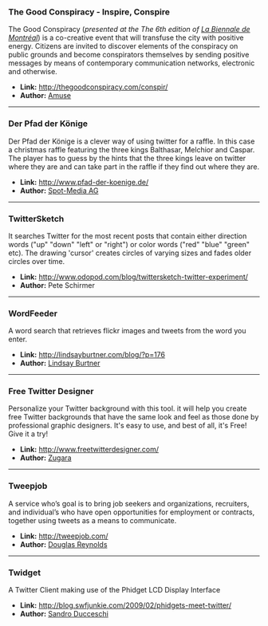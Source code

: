 ### The Good Conspiracy - Inspire, Conspire ###
The Good Conspiracy (_presented at the The 6th edition of [La Biennale de Montréal](http://www.biennalemontreal.org/en/melissa-mongiat-)_) is a co-creative event that will transfuse the city with positive energy. Citizens are invited to discover elements of the conspiracy on public grounds and become conspirators themselves by sending positive messages by means of contemporary communication networks, electronic and otherwise.

  * **Link:** http://thegoodconspiracy.com/conspir/
  * **Author:** [Amuse](http://amuseintegrative.com/)


---


### Der Pfad der Könige ###
Der Pfad der Könige is a clever way of using twitter for a raffle. In this case a christmas raffle featuring the three kings Balthasar, Melchior and Caspar. The player has to guess by the hints that the three kings leave on twitter where they are and can take part in the raffle if they find out where they are.
  * **Link:** http://www.pfad-der-koenige.de/
  * **Author:** [Spot-Media AG](http://www.spot-media.de/)


---


### TwitterSketch ###
It searches Twitter for the most recent posts that contain either direction words ("up" "down" "left" or "right") or color words ("red" "blue" "green" etc). The drawing 'cursor' creates circles of varying sizes and fades older circles over time.

  * **Link:** http://www.odopod.com/blog/twittersketch-twitter-experiment/
  * **Author:** Pete Schirmer


---


### WordFeeder ###
A word search that retrieves flickr images and tweets from the word you enter.

  * **Link:** http://lindsayburtner.com/blog/?p=176
  * **Author:** [Lindsay Burtner](http://lindsayburtner.com/blog/)


---


### Free Twitter Designer ###
Personalize your Twitter background with this tool.  it will help you create free Twitter backgrounds that have the same look and feel as those done by professional graphic designers. It's easy to use, and best of all, it's Free! Give it a try!

  * **Link:** http://www.freetwitterdesigner.com/
  * **Author:** [Zugara](http://zugara.com/)


---


### Tweepjob ###
A service who’s goal is to bring job seekers and organizations, recruiters, and individual’s who have open opportunities for employment or contracts, together using tweets as a means to communicate.

  * **Link:** http://tweepjob.com/
  * **Author:** [Douglas Reynolds](http://dougr.net/)


---


### Twidget ###
A Twitter Client making use of the Phidget LCD Display Interface

  * **Link:** http://blog.swfjunkie.com/2009/02/phidgets-meet-twitter/
  * **Author:** [Sandro Ducceschi](http://blog.swfjunkie.com)